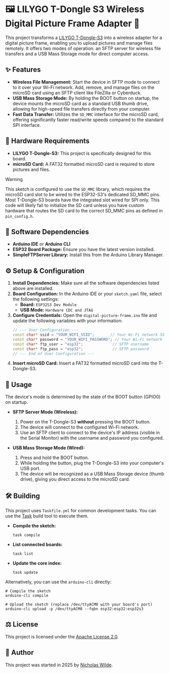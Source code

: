 # :framed_picture: LILYGO T-Dongle S3 Wireless Digital Picture Frame Adapter :signal_strength:

This project transforms a [LILYGO T-Dongle-S3][1] into a wireless adapter for a digital picture frame, enabling you to
upload pictures and manage files remotely. It offers two modes of operation: an SFTP server for wireless file
transfers and a USB Mass Storage mode for direct computer access.

## :sparkles: Features

- **Wireless File Management:** Start the device in SFTP mode to connect to it over your Wi-Fi network. Add, remove,
  and manage files on the microSD card using an SFTP client like FileZilla or Cyberduck.
- **USB Mass Storage Mode:** By holding the BOOT button on startup, the device mounts the microSD card as a standard
  USB thumb drive, allowing for high-speed file transfers directly from your computer.
- **Fast Data Transfer:** Utilizes the `SD_MMC` interface for the microSD card, offering significantly faster
  read/write speeds compared to the standard SPI interface.

## :electric_plug: Hardware Requirements

- **LILYGO T-Dongle-S3:** This project is specifically designed for this board.
- **microSD Card:** A FAT32 formatted microSD card is required to store pictures and files.

> [!WARNING]
> This sketch is configured to use the `SD_MMC` library, which requires the microSD card slot to be wired to the
> ESP32-S3's dedicated SD_MMC pins. Most T-Dongle-S3 boards have the integrated slot wired for SPI only. This code
> will likely fail to initialize the SD card unless you have custom hardware that routes the SD card to the correct
> SD_MMC pins as defined in `pin_config.h`.

## :floppy_disk: Software Dependencies

- **Arduino IDE** or **Arduino CLI**
- **ESP32 Board Package:** Ensure you have the latest version installed.
- **SimpleFTPServer Library:** Install this from the Arduino Library Manager.

## :gear: Setup & Configuration

1.  **Install Dependencies:** Make sure all the software dependencies listed above are installed.
2.  **Board Configuration:** In the Arduino IDE or your `sketch.yaml` file, select the following settings:
    - **Board:** `ESP32S3 Dev Module`
    - **USB Mode:** `Hardware CDC and JTAG`
3.  **Configure Credentials:** Open the `digital-picture-frame.ino` file and update the following variables with your
    information:
    ```cpp
    // --- User Configuration ---
    const char* ssid = "YOUR_WIFI_SSID";       // Your Wi-Fi network SSID
    const char* password = "YOUR_WIFI_PASSWORD"; // Your Wi-Fi network password
    const char* ftp_user = "esp32";             // SFTP username
    const char* ftp_pass = "esp32";             // SFTP password
    // --- End of User Configuration ---
    ```
4.  **Insert microSD Card:** Insert a FAT32 formatted microSD card into the T-Dongle-S3.

## :rocket: Usage

The device's mode is determined by the state of the BOOT button (GPIO0) on startup.

- **SFTP Server Mode (Wireless):**
    1.  Power on the T-Dongle-S3 **without** pressing the BOOT button.
    2.  The device will connect to the configured Wi-Fi network.
    3.  Use an SFTP client to connect to the device's IP address (visible in the Serial Monitor) with the username and
        password you configured.

- **USB Mass Storage Mode (Wired):**
    1.  Press and hold the BOOT button.
    2.  While holding the button, plug the T-Dongle-S3 into your computer's USB port.
    3.  The device will be recognized as a USB Mass Storage device (thumb drive), giving you direct access to the
        microSD card.

## :hammer_and_wrench: Building

This project uses `Taskfile.yml` for common development tasks. You can use the [Task](https://taskfile.dev/) build
tool to execute them.

- **Compile the sketch:**
  ```shell
  task compile
  ```
- **List connected boards:**
  ```shell
  task list
  ```
- **Update the core index:**
  ```shell
  task update
  ```

Alternatively, you can use the `arduino-cli` directly:

```shell
# Compile the sketch
arduino-cli compile

# Upload the sketch (replace /dev/ttyACM0 with your board's port)
arduino-cli upload -p /dev/ttyACM0 --fqbn esp32:esp32:esp32s3
```

## :balance_scale: License

This project is licensed under the [Apache License 2.0](./LICENSE).

## :pencil: Author

This project was started in 2025 by [Nicholas Wilde](https://github.com/nicholaswilde/).

[1]: <https://lilygo.cc/products/t-dongle-s3>
